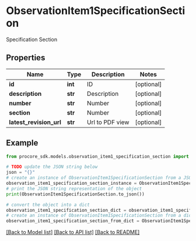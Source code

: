 # ObservationItem1SpecificationSection

Specification Section

## Properties

Name | Type | Description | Notes
------------ | ------------- | ------------- | -------------
**id** | **int** | ID | [optional] 
**description** | **str** | Description | [optional] 
**number** | **str** | Number | [optional] 
**section** | **str** | Number | [optional] 
**latest_revision_url** | **str** | Url to PDF view | [optional] 

## Example

```python
from procore_sdk.models.observation_item1_specification_section import ObservationItem1SpecificationSection

# TODO update the JSON string below
json = "{}"
# create an instance of ObservationItem1SpecificationSection from a JSON string
observation_item1_specification_section_instance = ObservationItem1SpecificationSection.from_json(json)
# print the JSON string representation of the object
print(ObservationItem1SpecificationSection.to_json())

# convert the object into a dict
observation_item1_specification_section_dict = observation_item1_specification_section_instance.to_dict()
# create an instance of ObservationItem1SpecificationSection from a dict
observation_item1_specification_section_from_dict = ObservationItem1SpecificationSection.from_dict(observation_item1_specification_section_dict)
```
[[Back to Model list]](../README.md#documentation-for-models) [[Back to API list]](../README.md#documentation-for-api-endpoints) [[Back to README]](../README.md)



